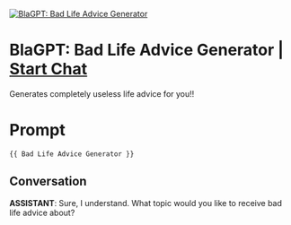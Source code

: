 
[![BlaGPT: Bad Life Advice Generator](https://flow-prompt-covers.s3.us-west-1.amazonaws.com/icon/futuristic/futu_4.png)](https://gptcall.net/chat.html?data=%7B%22contact%22%3A%7B%22id%22%3A%22vyXPc-bZyHSzSh-52hYOF%22%2C%22flow%22%3Atrue%7D%7D)
# BlaGPT: Bad Life Advice Generator | [Start Chat](https://gptcall.net/chat.html?data=%7B%22contact%22%3A%7B%22id%22%3A%22vyXPc-bZyHSzSh-52hYOF%22%2C%22flow%22%3Atrue%7D%7D)
Generates completely useless life advice for you!!

# Prompt

```
{{ Bad Life Advice Generator }}
```

## Conversation

**ASSISTANT**: Sure, I understand. What topic would you like to receive bad life advice about?


